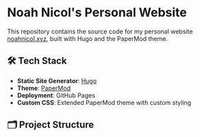 # Noah Nicol's Personal Website

This repository contains the source code for my personal website [noahnicol.xyz](https://noahnicol.xyz), built with Hugo and the PaperMod theme.

## 🛠 Tech Stack

- **Static Site Generator**: [Hugo](https://gohugo.io/)
- **Theme**: [PaperMod](https://github.com/adityatelange/hugo-PaperMod)
- **Deployment**: GitHub Pages
- **Custom CSS**: Extended PaperMod theme with custom styling

## 🗂 Project Structure 